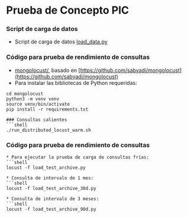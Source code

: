 # Prueba de Concepto PIC


### Script de carga de datos
* Script de carga de datos [load_data.py](load_data.py)


### Código para prueba de rendimiento de consultas
* [mongolocust/](mongolocust), basado en [https://github.com/sabyadi/mongolocust](https://github.com/sabyadi/mongolocust)
* Para instalar las bibliotecas de Python requeridas:
```shell
cd mongolocust
python3 -m venv venv
source venv/bin/activate
pip install -r requirements.txt

### Consultas calientes
```shell
./run_distributed_locust_warm.sh
```

### Código para prueba de rendimiento de consultas

```
* Para ejecutar la prueba de carga de consultas frías:
```shell
locust -f load_test_archive.py
```
```
* Consulta de intervalo de 1 mes:
```shell
locust -f load_test_archive_30d.py
```
```
* Consulta de intervalo de 3 meses:
```shell
locust -f load_test_archive_90d.py
```


